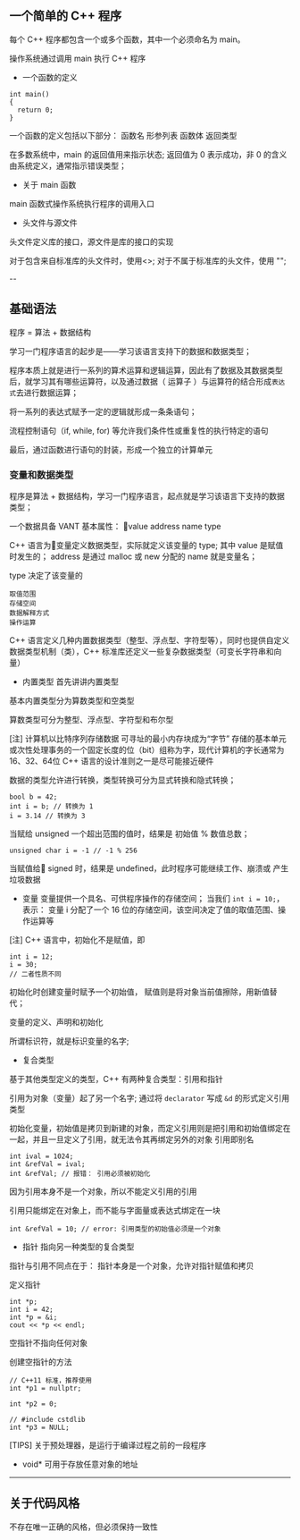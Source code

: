 ## 一个简单的 C++ 程序

每个 C++ 程序都包含一个或多个函数，其中一个必须命名为 main。

操作系统通过调用 main 执行 C++ 程序

- 一个函数的定义

```
int main()
{
  return 0;
}
```
一个函数的定义包括以下部分：
函数名
形参列表
函数体
返回类型

在多数系统中，main 的返回值用来指示状态;
返回值为 0 表示成功，非 0 的含义由系统定义，通常指示错误类型；

- 关于 main 函数

main 函数式操作系统执行程序的调用入口

- 头文件与源文件

头文件定义库的接口，源文件是库的接口的实现

对于包含来自标准库的头文件时，使用<>;
对于不属于标准库的头文件，使用 "";

--

## 基础语法

程序 = 算法 + 数据结构

学习一门程序语言的起步是——学习该语言支持下的数据和数据类型；

程序本质上就是进行一系列的算术运算和逻辑运算，因此有了数据及其数据类型后，就学习其有哪些运算符，以及通过数据（ 运算子 ）与运算符的结合形成``表达式``去进行数据运算；

将一系列的表达式赋予一定的逻辑就形成一条条语句；

流程控制语句（if, while, for) 等允许我们条件性或重复性的执行特定的语句

最后，通过函数进行语句的封装，形成一个独立的计算单元


### 变量和数据类型

程序是算法 + 数据结构，学习一门程序语言，起点就是学习该语言下支持的数据类型；

一个数据具备 VANT 基本属性：
value
address
name
type

C++ 语言为变量定义数据类型，实际就定义该变量的 type;
其中 value 是赋值时发生的；
address 是通过 malloc 或 new 分配的
name 就是变量名；

type 决定了该变量的
```
取值范围
存储空间
数据解释方式
操作运算
```

C++ 语言定义几种内置数据类型（整型、浮点型、字符型等），同时也提供自定义数据类型机制（类），C++ 标准库还定义一些复杂数据类型（可变长字符串和向量）

- 内置类型
首先讲讲内置类型

基本内置类型分为算数类型和空类型

算数类型可分为整型、浮点型、字符型和布尔型

[注]
计算机以比特序列存储数据
可寻址的最小内存块成为“字节”
存储的基本单元或次性处理事务的一个固定长度的位（bit）组称为字，现代计算机的字长通常为16、32、64位
C++ 语言的设计准则之一是尽可能接近硬件

数据的类型允许进行转换，类型转换可分为显式转换和隐式转换；

```
bool b = 42;
int i = b; // 转换为 1
i = 3.14 // 转换为 3
```
当赋给 unsigned 一个超出范围的值时，结果是 初始值 % 数值总数；
```
unsigned char i = -1 // -1 % 256
```
当赋值给 signed 时，结果是 undefined，此时程序可能继续工作、崩溃或 产生垃圾数据

- 变量
变量提供一个具名、可供程序操作的存储空间；
当我们 `int i = 10;`，表示：
变量 i 分配了一个 16 位的存储空间，该空间决定了值的取值范围、操作运算等

[注] C++ 语言中，初始化不是赋值，即
```
int i = 12;
i = 30;
// 二者性质不同
```
初始化时创建变量时赋予一个初始值，
赋值则是将对象当前值擦除，用新值替代；

变量的定义、声明和初始化

所谓标识符，就是标识变量的名字;

- 复合类型

基于其他类型定义的类型，C++ 有两种复合类型：引用和指针

引用为对象（变量）起了另一个名字;
通过将 `declarator` 写成 `&d` 的形式定义引用类型

初始化变量，初始值是拷贝到新建的对象，而定义引用则是把引用和初始值绑定在一起，并且一旦定义了引用，就无法令其再绑定另外的对象
引用即别名

```
int ival = 1024;
int &refVal = ival;
int &refVal; // 报错： 引用必须被初始化
```
因为引用本身不是一个对象，所以不能定义引用的引用

引用只能绑定在对象上，而不能与字面量或表达式绑定在一块
```
int &refVal = 10; // error: 引用类型的初始值必须是一个对象
```

- 指针
指向另一种类型的复合类型

指针与引用不同点在于：
指针本身是一个对象，允许对指针赋值和拷贝

定义指针
```
int *p;
int i = 42;
int *p = &i;
cout << *p << endl;
```
空指针不指向任何对象

创建空指针的方法
```
// C++11 标准，推荐使用
int *p1 = nullptr;

int *p2 = 0;

// #include cstdlib
int *p3 = NULL;
```
[TIPS]
关于预处理器，是运行于编译过程之前的一段程序

- void*
可用于存放任意对象的地址


---

## 关于代码风格

不存在唯一正确的风格，但必须保持一致性
